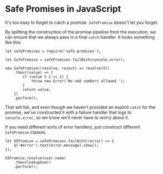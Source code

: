 # Safe Promises in JavaScript

It's too easy to forget to catch a promise. `SafePromise` doesn't let you forget.

By splitting the construction of the promise pipeline from the execution, we can ensure that we always pass in a final `catch` handler. It looks something like this:

    let safePromises = require('safe-promises');

    let SafePromise = safePromises.failWith(console.error);

    new SafePromise((resolve, reject) => resolve(5))
        .then((value) => {
            if (value % 2 == 1) {
                throw new Error('No odd numbers allowed.');
            }
            return value;
        })
        .perform();

That will fail, and even though we haven't provided an explicit `catch` for the promise, we've constructed it with a failure handler that logs to `console.error`, so we know we'll never have to worry about it.

If you need different sorts of error handlers, just construct different `SafePromise` classes.

    let UIPromise = safePromises.failWith((error) => {
        $('#error').text(error.message).show();
    });

    UIPromise.resolve(user.name)
        .then(lookupUser)
        .perform();
